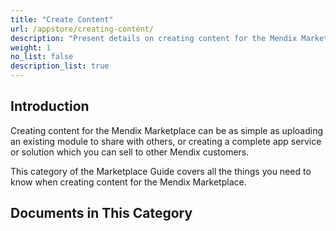 ```yaml
---
title: "Create Content"
url: /appstore/creating-content/
description: "Present details on creating content for the Mendix Marketplace."
weight: 1
no_list: false
description_list: true
---
```


## Introduction

Creating content for the Mendix Marketplace can be as simple as uploading an existing module to share with others, or creating a complete app service or solution which you can sell to other Mendix customers.

This category of the Marketplace Guide covers all the things you need to know when creating content for the Mendix Marketplace.

## Documents in This Category
